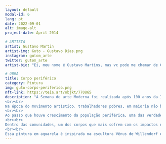 ```yaml
---
layout: default
modal-id: 6
lang: pt
date: 2022-09-01
alt: image-alt
project-date: April 2014

# ARTISTA
artist: Gustavo Martin
artist-img: Guto - Gustavo Dias.png
instagram: gutom_arte
twitter: gutom_arte
artist-bio: "Ei, meu nome é Gustavo Martins, mas vc pode me chamar de Guto! Tenho 28 anos y sou natural de Belo Horizonte, Minas Gerais. Comecei a pintar em 2016, a fim de ilustrar meu primeiro blog \"Um ex adolescente\", no qual publicava poemas, contos, crônicas, com pinturas em aquarela. Por meio da arte, busco narrar vivências enquanto um garoto preto, gay e periférico, O Alto Vera Cruz, bairro no qual cresci, tem forte influência nestas experiências."

# OBRA
title: Corpo periférico
category: Pintura
img: guto-corpo-periferico.png
nft-link: https://teia.art/objkt/770865
description: "A Semana de arte Moderna foi realizada após 100 anos da Independência do Brasil e buscava criar uma imagem do ser brasileiro. Entretanto, durante os anos anteriores, povos escravizados recém \"\"libertos\"\" foram deixados a mercê da auto sobrevivência. 
<br><br>
Na época do movimento artístico, trabalhadores pobres, em maioria não brancos, foram expulsos de suas residências em regiões centrais.  Como a história da mulher Papuda que morava onde hoje é o Palácio da Liberdade (BH). A destruição do Curral Dela Rey, obrigou os moradores originais a saírem de suas residências, expulsando-os da região central para as periferia da cidade.
<br><br>
Ao passo que houve crescimento da população periférica, uma das verdadeiras realidades do brasileiro, houve fortalecimento de quem detém de dinheiro e poder através do trabalho destas pessoas. 
<br><br>
Dentro das comunidades, um dos corpos que mais sofrem com os impactos da globalização é o da mãe - principalmente mães solo; que enfrentam riscos é dificuldades financeiras como sobrecarga mentem e maior acúmulo de tarefas. 
<br><br>
Essa pintura em aquarela é inspirada na escultura Vênus de Willendorf e idealiza a mãe preta, representação da fertilidade, a mesma que se posiciona na linha de frente da periferia. As sobreposições dos membros denotam como esse corpo se divide para dar conta dos inúmeros deveres que caem sob esse ser. Essa é uma das verdadeiras brasilidades." 
---
```


